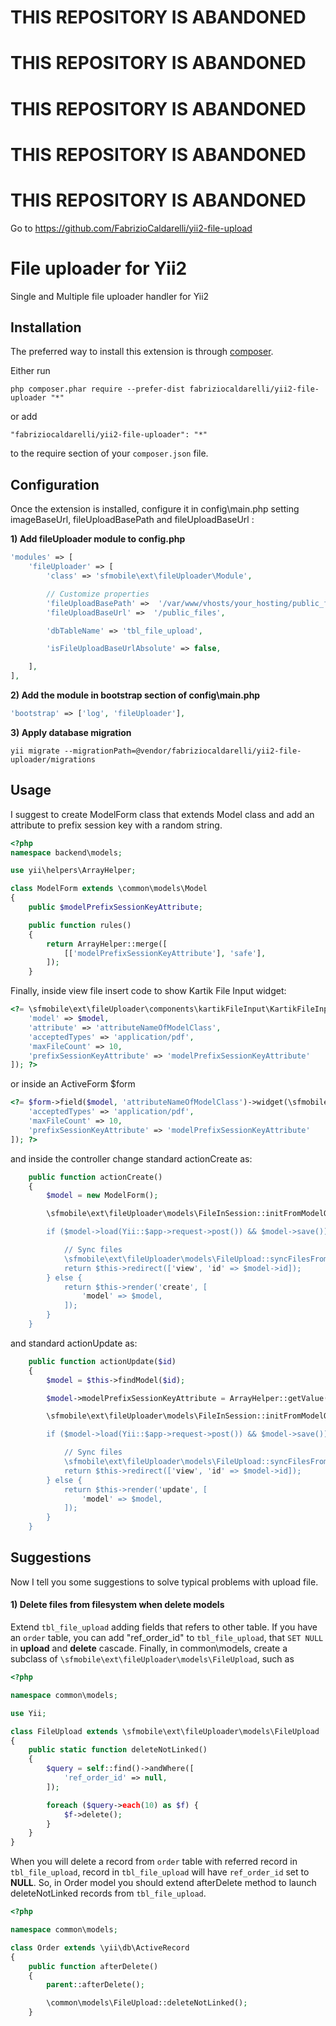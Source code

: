 # THIS REPOSITORY IS ABANDONED
# THIS REPOSITORY IS ABANDONED
# THIS REPOSITORY IS ABANDONED
# THIS REPOSITORY IS ABANDONED
# THIS REPOSITORY IS ABANDONED

Go to https://github.com/FabrizioCaldarelli/yii2-file-upload






























File uploader for Yii2
======================

Single and Multiple file uploader handler for Yii2

Installation
------------

The preferred way to install this extension is through [composer](http://getcomposer.org/download/).

Either run

```
php composer.phar require --prefer-dist fabriziocaldarelli/yii2-file-uploader "*"
```

or add

```
"fabriziocaldarelli/yii2-file-uploader": "*"
```

to the require section of your `composer.json` file.


Configuration
-----

Once the extension is installed, configure it in config\main.php setting imageBaseUrl, fileUploadBasePath and fileUploadBaseUrl :

**1) Add fileUploader module to config.php**

```php
'modules' => [
    'fileUploader' => [
        'class' => 'sfmobile\ext\fileUploader\Module',

        // Customize properties
        'fileUploadBasePath' =>  '/var/www/vhosts/your_hosting/public_files',
        'fileUploadBaseUrl' =>  '/public_files',

        'dbTableName' => 'tbl_file_upload',

        'isFileUploadBaseUrlAbsolute' => false,

    ],
],
```

**2) Add the module in bootstrap section of config\main.php**

```php
'bootstrap' => ['log', 'fileUploader'],
```

**3) Apply database migration**

```
yii migrate --migrationPath=@vendor/fabriziocaldarelli/yii2-file-uploader/migrations
```

Usage
-----

I suggest to create ModelForm class that extends Model class and add an attribute to prefix session key 
with a random string.

```php
<?php
namespace backend\models;

use yii\helpers\ArrayHelper;

class ModelForm extends \common\models\Model
{
    public $modelPrefixSessionKeyAttribute;

    public function rules()
    {
        return ArrayHelper::merge([
            [['modelPrefixSessionKeyAttribute'], 'safe'],    
        ]);
    }
```

Finally, inside view file insert code to show Kartik File Input widget:

```php
<?= \sfmobile\ext\fileUploader\components\kartikFileInput\KartikFileInput::widget([
    'model' => $model,  
    'attribute' => 'attributeNameOfModelClass', 
    'acceptedTypes' => 'application/pdf', 
    'maxFileCount' => 10,
    'prefixSessionKeyAttribute' => 'modelPrefixSessionKeyAttribute'
]); ?>
```

or inside an ActiveForm $form

```php
<?= $form->field($model, 'attributeNameOfModelClass')->widget(\sfmobile\ext\fileUploader\components\kartikFileInput\KartikFileInput::className(), [
    'acceptedTypes' => 'application/pdf',
    'maxFileCount' => 10,
    'prefixSessionKeyAttribute' => 'modelPrefixSessionKeyAttribute'    
]); ?>
```


and inside the controller change standard actionCreate as:

```php
    public function actionCreate()
    {
        $model = new ModelForm();

        \sfmobile\ext\fileUploader\models\FileInSession::initFromModelOrCreateFromForm($model, 'attributeNameOfModelClass', $model->filesOfAttributeName, ['prefixSessionKeyAttribute' => 'modelPrefixSessioneKeyAttribute')';

        if ($model->load(Yii::$app->request->post()) && $model->save()) {

            // Sync files
            \sfmobile\ext\fileUploader\models\FileUpload::syncFilesFromSessiondAndRemoveFromSession($model, 'attributeNameOfModelClass', 'section', 'category', \Yii::$app->user->identity->id, [ 'refer_id' => $model->id ], ['prefixSessionKeyAttribute' => 'modelPrefixSessioneKeyAttribute');
            return $this->redirect(['view', 'id' => $model->id]);
        } else {
            return $this->render('create', [
                'model' => $model,
            ]);
        }
    }
```

and standard actionUpdate as:

```php
    public function actionUpdate($id)
    {
        $model = $this->findModel($id);

        $model->modelPrefixSessionKeyAttribute = ArrayHelper::getValue($_POST, 'modelPrefixSessionKeyAttribute', Yii::$app->getSecurity()->generateRandomString());

        \sfmobile\ext\fileUploader\models\FileInSession::initFromModelOrCreateFromForm($model, 'attributeNameOfModelClass', $model->filesOfAttributeName, ['prefixSessionKeyAttribute' => 'modelPrefixSessioneKeyAttribute')';

        if ($model->load(Yii::$app->request->post()) && $model->save()) {

            // Sync files
            \sfmobile\ext\fileUploader\models\FileUpload::syncFilesFromSessiondAndRemoveFromSession($model, 'attributeNameOfModelClass', 'section', 'category', \Yii::$app->user->identity->id, [ 'refer_id' => $model->id ], ['prefixSessionKeyAttribute' => 'modelPrefixSessioneKeyAttribute');
            return $this->redirect(['view', 'id' => $model->id]);
        } else {
            return $this->render('update', [
                'model' => $model,
            ]);
        }
    }
```

Suggestions
-----

Now I tell you some suggestions to solve typical problems with upload file.

#### 1) Delete files from filesystem when delete models

Extend `tbl_file_upload` adding fields that refers to other table. If you have an `order` table, you can add "ref_order_id" to `tbl_file_upload`, that `SET NULL` in **upload** and **delete** cascade.
Finally, in common\models, create a subclass of `\sfmobile\ext\fileUploader\models\FileUpload`, such as

```php
<?php

namespace common\models;

use Yii;

class FileUpload extends \sfmobile\ext\fileUploader\models\FileUpload
{
    public static function deleteNotLinked()
    {
        $query = self::find()->andWhere([
            'ref_order_id' => null,
        ]);

        foreach ($query->each(10) as $f) {
            $f->delete();
        }
    }
}

```

When you will delete a record from `order` table with referred record in `tbl_file_upload`, record in `tbl_file_upload` will have `ref_order_id` set to **NULL**.
So, in Order model you should extend afterDelete method to launch deleteNotLinked records from `tbl_file_upload`.

```php
<?php

namespace common\models;

class Order extends \yii\db\ActiveRecord
{
    public function afterDelete()
    {
        parent::afterDelete();

        \common\models\FileUpload::deleteNotLinked();
    }
```
